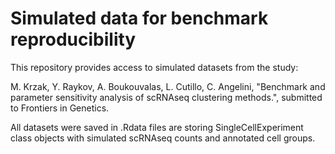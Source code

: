 # Simulated data for benchmark reproducibility

This repository provides access to simulated datasets from the study:

M. Krzak, Y. Raykov, A. Boukouvalas, L. Cutillo, C. Angelini, "Benchmark and parameter sensitivity analysis of scRNAseq clustering methods.", submitted to Frontiers in Genetics.

All datasets were saved in .Rdata files are storing SingleCellExperiment class objects with simulated scRNAseq counts and annotated cell groups.
